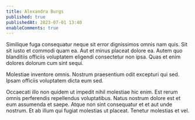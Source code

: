 ```yaml
---
title: Alexandra Burgs
published: true
publishedAt: 2023-07-01 13:40
enableComments: true
---
```


Similique fuga consequatur neque sit error dignissimos omnis nam quis. Sit sit iusto et commodi quam ea. Aut et minus placeat dolore ea. Autem quo blanditiis officiis voluptatem eligendi consectetur non ipsa. Quas et enim dolores dolorum cum sint sequi.

Molestiae inventore omnis. Nostrum praesentium odit excepturi qui sed. Ipsam officiis voluptatem dicta eum sed.

Occaecati illo non quidem ut impedit nihil molestiae hic enim. Est rerum omnis perferendis repellendus voluptatibus. Natus nostrum dolore est et eum assumenda et saepe. Atque non sint consequatur et et aut unde nostrum. Et ab illum qui fugiat molestias ut placeat. Tenetur molestias et vel.